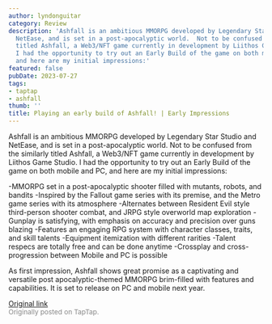 ```yaml
---
author: lyndonguitar
category: Review
description: 'Ashfall is an ambitious MMORPG developed by Legendary Star Studio and
  NetEase, and is set in a post-apocalyptic world.  Not to be confused from the similarly
  titled Ashfall, a Web3/NFT game currently in development by Liithos Game Studio.
  I had the opportunity to try out an Early Build of the game on both mobile and PC,
  and here are my initial impressions:'
featured: false
pubDate: 2023-07-27
tags:
- taptap
- ashfall
thumb: ''
title: Playing an early build of Ashfall! | Early Impressions
---
```


Ashfall is an ambitious MMORPG developed by Legendary Star Studio and NetEase, and is set in a post-apocalyptic world.  Not to be confused from the similarly titled Ashfall, a Web3/NFT game currently in development by Liithos Game Studio. I had the opportunity to try out an Early Build of the game on both mobile and PC, and here are my initial impressions:

-MMORPG set in a post-apocalyptic shooter filled with mutants, robots, and bandits
-Inspired by the Fallout game series with its premise, and the Metro game series with its atmosphere
-Alternates between Resident Evil style third-person shooter combat, and JRPG style overworld map exploration
-Gunplay is satisfying, with emphasis on accuracy and precision over guns blazing
-Features an engaging RPG system with character classes, traits, and skill talents
-Equipment itemization with different rarities
-Talent respecs are totally free and can be done anytime
-Crossplay and cross-progression between Mobile and PC is possible

As first impression, Ashfall shows great promise as a captivating and versatile post apocalyptic-themed MMORPG brim-filled with features and capabilities. It is set to release on PC and mobile next year.

[Original link](https://www.taptap.io/post/6058547)<br><span style="font-size: 0.95em; color: #888;">Originally posted on TapTap.</span>